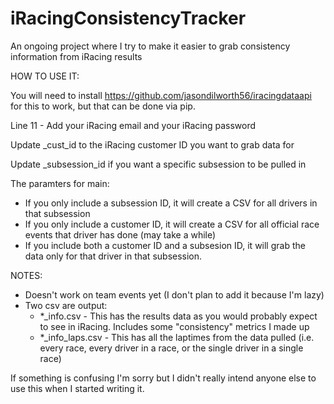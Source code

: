 # iRacingConsistencyTracker
An ongoing project where I try to make it easier to grab consistency information from iRacing results

HOW TO USE IT:

You will need to install https://github.com/jasondilworth56/iracingdataapi for this to work, but that can be done via pip.

Line 11 - Add your iRacing email and your iRacing password

Update _cust_id to the iRacing customer ID you want to grab data for

Update _subsession_id if you want a specific subsession to be pulled in

The paramters for main:
 - If you only include a subsession ID, it will create a CSV for all drivers in that subsession
 - If you only include a customer ID, it will create a CSV for all official race events that driver has done (may take a while)
 - If you include both a customer ID and a subsesion ID, it will grab the data only for that driver in that subsession.

NOTES:
- Doesn't work on team events yet (I don't plan to add it because I'm lazy)
- Two csv are output:
  - *_info.csv - This has the results data as you would probably expect to see in iRacing. Includes some "consistency" metrics I made up
  - *_info_laps.csv - This has all the laptimes from the data pulled (i.e. every race, every driver in a race, or the single driver in a single race)

If something is confusing I'm sorry but I didn't really intend anyone else to use this when I started writing it.
